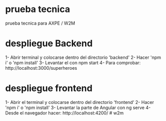 # prueba tecnica

prueba tecnica para AXPE / W2M

# despliegue Backend

1- Abrir terminal y colocarse dentro del directorio 'backend'
2- Hacer 'npm i' o 'npm install'
3- Levantar el con npm start
4- Para comprobar: http://localhost:3000/superheroes

# despliegue frontend

1- Abrir el terminal y colocarse dentro del directorio 'frontend'
2- Hacer 'npm i' o 'npm install'
3- Levantar la parte de Angular con ng serve
4- Desde el navegador hacer: http://localhost:4200/
#   w 2 m  
 